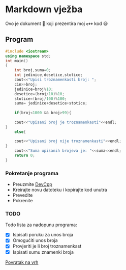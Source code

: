 # Markdown vježba
Ovo je dokument :memo: koji prezentira moj  **`c++`** kod :smiley:
## Program
```cpp
#include <iostream>
using namespace std;
int main()
{
	int broj,suma=0;
	int jedinice,desetice,stotice;
	cout<<"Upisi troznamenkasti broj: ";
	cin>>broj;
	jedinice=broj%10;
	desetice=(broj/10)%10;
	stotice=(broj/100)%100;
	suma= jedinice+desetice+stotice;
	
	if(broj<1000 && broj>99){
	
	cout<<"Upisani broj je troznamenkasti"<<endl;
}	
	else{
	
	cout<<"Upisani broj nije troznamenkasti"<<endl;
}
	cout<<"Suma upisanih brojeva je: "<<suma<<endl;
	return 0;
}
```
### Pokretanje programa
- Preuzmite [DevCpp](https://sourceforge.net/projects/orwelldevcpp/)
- Kreirajte novu datoteku i kopirajte kod unutra
- Prevedite
- Pokrenite
### TODO
Todo lista za nadopunu programa:
- [x] Ispisati poruku za unos broja
- [x] Omogućiti unos broja
- [x] Provjeriti je li broj troznamenkast
- [x] Ispisati sumu znamenki broja

[Povratak na vrh](#markdown-vježba)
